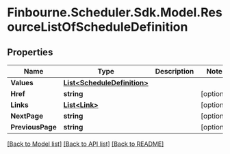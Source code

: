 # Finbourne.Scheduler.Sdk.Model.ResourceListOfScheduleDefinition

## Properties

Name | Type | Description | Notes
------------ | ------------- | ------------- | -------------
**Values** | [**List&lt;ScheduleDefinition&gt;**](ScheduleDefinition.md) |  | 
**Href** | **string** |  | [optional] 
**Links** | [**List&lt;Link&gt;**](Link.md) |  | [optional] 
**NextPage** | **string** |  | [optional] 
**PreviousPage** | **string** |  | [optional] 

[[Back to Model list]](../README.md#documentation-for-models) [[Back to API list]](../README.md#documentation-for-api-endpoints) [[Back to README]](../README.md)

